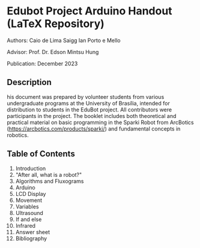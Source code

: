 # Edubot Project Arduino Handout (LaTeX Repository)
Authors:
Caio de Lima Saigg
Ian Porto e Mello

Advisor:
Prof. Dr. Edson Mintsu Hung

Publication:
December 2023

<a name="Description"></a>
## Description

his document was prepared by volunteer students from various undergraduate programs at the University of Brasília,
intended for distribution to students in the EduBot project. All contributors were participants in the project.
The booklet includes both theoretical and practical material on basic programming in the Sparki Robot from ArcBotics
(https://arcbotics.com/products/sparki/) and fundamental concepts in robotics.

<a name="table"></a>
## Table of Contents

1. Introduction
2. "After all, what is a robot?"
3. Algorithms and Fluxograms
4. Arduino
5. LCD Display
6. Movement
7. Variables
8. Ultrasound
9. If and else
10. Infrared
11. Answer sheet
12. Bibliography
